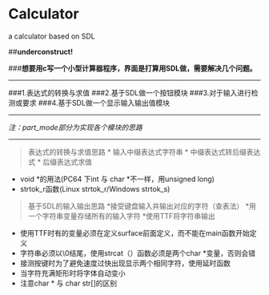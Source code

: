 # Calculator
a calculator based on SDL

##**underconstruct!**

###**想要用c写一个小型计算器程序，界面是打算用SDL做，需要解决几个问题。**
***
###1.表达式的转换与求值
###2.基于SDL做一个按钮模块
###3.对于输入进行检测或要求
###4.基于SDL做一个显示输入输出值模块
***
*注：part_mode部分为实现各个模块的思路*
***
> 表达式的转换与求值思路
    * 输入中缀表达式字符串
    * 中缀表达式转后缀表达式
    * 后缀表达式求值

* void *的用法(PC64 下int 与 char *不一样，用unsigned long)
* strtok_r函数(Linux strtok_r/Windows strtok_s)


> 基于SDL的输入输出思路
    *接受键盘输入并输出对应的字符（查表法）
    *用一个字符串变量存储所有的输入字符
    *使用TTF将字符串输出

* 使用TTF时有的变量必须在定义surface前面定义，而不能在main函数开始定义
* 字符串必须以\0结尾，使用strcat（）函数必须是两个char *变量，否则会错
* 接测按键时为了避免速度过快出现显示两个相同字符，使用延时函数
* 当字符充满矩形时将字体自动变小
* 注意char * 与 char str[]的区别


